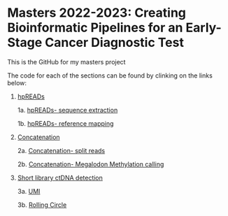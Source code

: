 # Masters 2022-2023: Creating Bioinformatic Pipelines for an Early-Stage Cancer Diagnostic Test

This is the GitHub for my masters project

The code for each of the sections can be found by clinking on the links below:

1. [hpREADs](https://github.com/hansa436/Masters-2022-2023/tree/main/hpREADs)

      1a. [hpREADs- sequence extraction](https://github.com/hansa436/Masters-2022-2023/blob/main/hpREADs/sequence_extraction.sh)
      
      1b. [hpREADs- reference mapping](https://github.com/hansa436/Masters-2022-2023/blob/main/hpREADs/hpREADs_mapping.sh)

2. [Concatenation](https://github.com/hansa436/Masters-2022-2023/tree/main/Concatenation)

      2a. [Concatenation- split reads](https://github.com/hansa436/Masters-2022-2023/blob/main/Concatenation/Concatenation_pipeline.sh)

      2b. [Concatenation- Megalodon Methylation calling](https://github.com/hansa436/Masters-2022-2023/blob/main/Concatenation/methylation_megalodon.sh)

3. [Short library ctDNA detection](https://github.com/hansa436/Masters-2022-2023/tree/main/Short%20library%20ctDNA%20detection)

      3a. [UMI](https://github.com/hansa436/Masters-2022-2023/blob/main/Short%20library%20ctDNA%20detection/UMI_pipeline.sh)

      3b. [Rolling Circle](https://github.com/hansa436/Masters-2022-2023/blob/main/Short%20library%20ctDNA%20detection/Rolling_circle_pipeline.sh)
